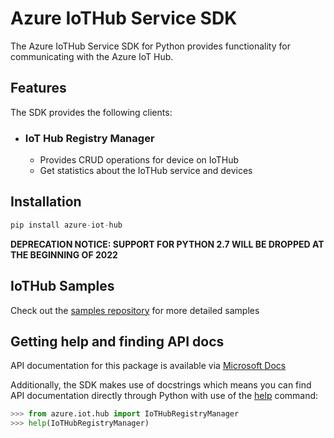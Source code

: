# Azure IoTHub Service  SDK

The Azure IoTHub Service SDK for Python provides functionality for communicating with the Azure IoT Hub.

## Features

The SDK provides the following clients:

* ### IoT Hub Registry Manager

  * Provides CRUD operations for device on IoTHub
  * Get statistics about the IoTHub service and devices

## Installation

```python
pip install azure-iot-hub
```

**DEPRECATION NOTICE: SUPPORT FOR PYTHON 2.7 WILL BE DROPPED AT THE BEGINNING OF 2022**

## IoTHub Samples

Check out the [samples repository](https://github.com/Azure/azure-iot-sdk-python/tree/master/azure-iot-hub/samples) for more detailed samples

## Getting help and finding API docs


API documentation for this package is available via [Microsoft Docs](https://docs.microsoft.com/python/api/azure-iot-hub/azure.iot.hub?view=azure-python)

Additionally, the SDK makes use of docstrings which means you can find API documentation directly through Python with use of the [help](https://docs.python.org/3/library/functions.html#help) command:

```python
>>> from azure.iot.hub import IoTHubRegistryManager
>>> help(IoTHubRegistryManager)
```
